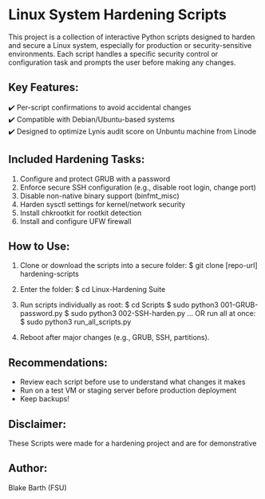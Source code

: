 Linux System Hardening Scripts
==============================

This project is a collection of interactive Python scripts designed to harden and secure a Linux system, especially for production 
or security-sensitive environments. Each script handles a specific security control or configuration task and prompts the user before making any changes.

Key Features:
-------------
✔️ Per-script confirmations to avoid accidental changes  
✔️ Compatible with Debian/Ubuntu-based systems  
✔️ Designed to optimize Lynis audit score on Unbuntu machine from Linode

Included Hardening Tasks:
-------------------------
1. Configure and protect GRUB with a password
2. Enforce secure SSH configuration (e.g., disable root login, change port)
3. Disable non-native binary support (binfmt_misc)
4. Harden sysctl settings for kernel/network security
5. Install chkrootkit for rootkit detection
6. Install and configure UFW firewall

How to Use:
-----------
1. Clone or download the scripts into a secure folder:
   $ git clone [repo-url] hardening-scripts

2. Enter the folder:
   $ cd Linux-Hardening Suite

3. Run scripts individually as root:
   $ cd Scripts
   $ sudo python3 001-GRUB-password.py
   $ sudo python3 002-SSH-harden.py
   ...
   OR run all at once:
   $ sudo python3 run_all_scripts.py

5. Reboot after major changes (e.g., GRUB, SSH, partitions).

Recommendations:
----------------
- Review each script before use to understand what changes it makes
- Run on a test VM or staging server before production deployment
- Keep backups!
  
Disclaimer:
-----------
These Scripts were made for a hardening project and are for demonstrative 

Author:
-------
Blake Barth (FSU)
